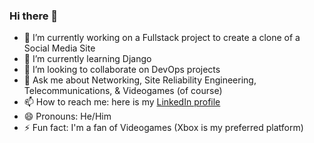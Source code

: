 ### Hi there 👋

<!--**josh17-92/josh17-92** is a ✨ _special_ ✨ repository because its `README.md` (this file) appears on your GitHub profile.

Here are some ideas to get you started:
-->

- 🔭 I’m currently working on a Fullstack project to create a clone of a Social Media Site
- 🌱 I’m currently learning Django
- 👯 I’m looking to collaborate on DevOps projects
- 💬 Ask me about Networking, Site Reliability Engineering, Telecommunications, & Videogames (of course)
- 📫 How to reach me: here is my [LinkedIn profile](https://www.linkedin.com/in/jrcf617/)
- 😄 Pronouns: He/Him
- ⚡ Fun fact: I'm a fan of Videogames (Xbox is my preferred platform)

